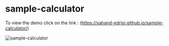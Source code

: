 # sample-calculator

To view the demo click on the link : (https://sahand-edrisi.github.io/sample-calculator/)


![sample-calculator](https://github.com/Sahand-Edrisi/sample-calculator/assets/107874587/037362b5-b039-482e-8dce-370c374f3dc1)
